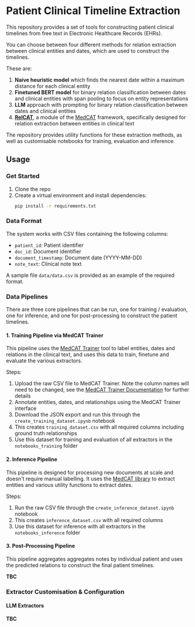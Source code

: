 # Patient Clinical Timeline Extraction

This repository provides a set of tools for constructing patient clinical timelines from free text in Electronic Healthcare Records (EHRs).

You can choose between four different methods for relation extraction between clinical entities and dates, which are used to construct the timelines. 

These are:
1. **Naive heuristic model** which finds the nearest date within a maximum distance for each clinical entity
2. **Finetuned BERT model** for binary relation classification between dates and clinical entities with span pooling to focus on entity representations 
3. **LLM** approach with prompting for binary relation classification between dates and clinical entities
4. **[RelCAT](https://arxiv.org/abs/2501.16077)**, a module of the [MedCAT](https://arxiv.org/abs/2010.01165) framework, specifically designed for relation extraction between entities in clinical text

The repository provides utility functions for these extraction methods, as well as customisable notebooks for training, evaluation and inference.

## Usage

### Get Started

1. Clone the repo
3. Create a virtual environment and install dependencies:
   ```bash
   pip install -r requirements.txt
   ```

### Data Format

The system works with CSV files containing the following columns:

- `patient_id`: Patient identifier
- `doc_id`: Document identifier
- `document_timestamp`: Document date (YYYY-MM-DD)
- `note_text`: Clinical note text

A sample file `data/data.csv` is provided as an example of the required format.

### Data Pipelines

There are three core pipelines that can be run, one for training / evaluation, one for inference, and one for post-processing to construct the patient timelines.

#### 1. Training Pipeline via MedCAT Trainer

This pipeline uses the [MedCAT Trainer](https://github.com/CogStack/MedCATtrainer) tool to label entities, dates and relations in the clinical text, and uses this data to train, finetune and evaluate the various extractors.

Steps:
1. Upload the raw CSV file to MedCAT Trainer. Note the column names will need to be changed, see the [MedCAT Trainer Documentation](https://medcattrainer.readthedocs.io/en/latest/) for further details
2. Annotate entities, dates, and relationships using the MedCAT Trainer interface
3. Download the JSON export and run this through the `create_training_dataset.ipynb` notebook
4. This creates `training_dataset.csv` with all required columns including ground truth relationships
5. Use this dataset for training and evaluation of all extractors in the `notebooks_training` folder

#### 2. Inference Pipeline

This pipeline is designed for processing new documents at scale and doesn't require manual labelling. It uses the [MedCAT library](https://github.com/CogStack/cogstack-nlp/blob/main/medcat-v2/README.md) to extract entities and various utility functions to extract dates.

Steps:
1. Run the raw CSV file through the `create_inference_dataset.ipynb` notebook
2. This creates `inference_dataset.csv` with all required columns
3. Use this dataset for inference with all extractors in the `notebooks_inference` folder

#### 3. Post-Processing Pipeline

This pipeline aggregates aggregates notes by individual patient and uses the predicted relations to construct the final patient timelines.

**TBC**

### Extractor Customisation & Configuration

#### LLM Extractors

**TBC**